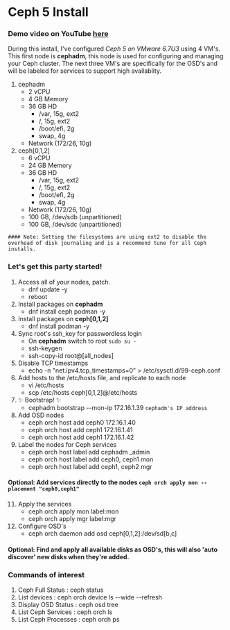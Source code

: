 # Ceph 5 Install
### Demo video on YouTube [here](https://youtu.be/phvRNOtxNkM)

During this install, I've configured _Ceph 5 on VMware 6.7U3_ using 4 VM's. This first node is **cephadm**, this node is used for configuring and managing your Ceph cluster. The next three VM's are specifically for the OSD's and will be labeled for services to support high availablity.

1. cephadm
    - 2 vCPU
    - 4 GB Memory
    - 36 GB HD
      - /var, 15g, ext2
      - /, 15g, ext2
      - /boot/efi, 2g
      - swap, 4g
    - Network (172/26, 10g)
2. ceph[0,1,2]
    - 6 vCPU
    - 24 GB Memory
    - 36 GB HD
      - /var, 15g, ext2
      - /, 15g, ext2
      - /boot/efi, 2g
      - swap, 4g
    - Network (172/26, 10g)
    - 100 GB, /dev/sdb (unpartitioned)
    - 100 GB, /dev/sdc (unpartitioned)

```
#### Note: Setting the filesystems are using ext2 to disable the overhead of disk journaling and is a recommend tune for all Ceph installs.
```

### Let's get this party started!

1. Access all of your nodes, patch.
    - dnf update -y
    - reboot
3. Install packages on **cephadm**
    - dnf install ceph podman -y
4. Install packages on **ceph[0,1,2]**
    - dnf install podman -y
5. Sync root's ssh_key for passwordless login
    - On **cephadm** switch to root `sudo su -`
    - ssh-keygen
    - ssh-copy-id root@[all_nodes]
6. Disable TCP timestamps
    - echo -n "net.ipv4.tcp_timestamps=0" > /etc/sysctl.d/99-ceph.conf
7. Add hosts to the /etc/hosts file, and replicate to each node
    - vi /etc/hosts
    - scp /etc/hosts ceph[0,1,2]@/etc/hosts
8. ✨ Bootstrap! ✨
    - cephadm bootstrap --mon-ip 172.16.1.39 `cephadm's IP address`
9. Add OSD nodes
    - ceph orch host add ceph0 172.16.1.40
    -  ceph orch host add ceph1 172.16.1.41
    - ceph orch host add ceph1 172.16.1.42
10. Label the nodes for Ceph services
    - ceph orch host label add cephadm _admin
    - ceph orch host label add ceph0, ceph1 mon
    - ceph orch host label add ceph1, ceph2 mgr
#### Optional: Add services directly to the nodes `ceph orch apply mon --placement "ceph0,ceph1"`
11. Apply the services
    - ceph orch apply mon label:mon
    - ceph orch apply mgr label:mgr
12. Configure OSD's
    - ceph orch daemon add osd ceph[0,1,2]:/dev/sd[b,c]
#### Optional: Find and apply all available disks as OSD's, this will also 'auto discover' new disks when they're added.

### Commands of interest
1. Ceph Full Status : ceph status
2. List devices : ceph orch device ls --wide --refresh
3. Display OSD Status : ceph osd tree
4. List Ceph Services : ceph orch ls
5. List Ceph Processes : ceph orch ps
